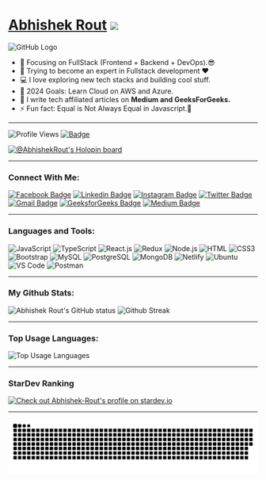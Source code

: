 # ![Hello](<Hello(1).gif>)[Abhishek Rout](https://abhishek-rout.github.io/) <img src="https://raw.githubusercontent.com/MartinHeinz/MartinHeinz/master/wave.gif" width="30">

![GitHub Logo](https://user-images.githubusercontent.com/64718836/92372981-5161db00-f11b-11ea-8092-1b4ef99678d3.jpeg)

- 🔭 Focusing on FullStack (Frontend + Backend + DevOps).😎
- 🌱 Trying to become an expert in Fullstack development ❤
- 💻 I love exploring new tech stacks and building cool stuff.
- 🥅 2024 Goals: Learn Cloud on AWS and Azure.
- 📝 I write tech affiliated articles on **Medium and GeeksForGeeks.** <br />
- ⚡ Fun fact: Equal is Not Always Equal in Javascript.🤣

---

![Profile Views](https://komarev.com/ghpvc/?username=Abhishek-Rout&color=brightgreen) [![Badge](https://cp-logo.vercel.app/codechef/abhishek_rout)](https://www.codechef.com/users/abhishek_rout)

[![@AbhishekRout's Holopin board](https://www.holopin.me/abhishekrout)](https://holopin.io/@abhishekrout)

---

### Connect With Me:

[![Facebook Badge](https://img.shields.io/badge/Facebook-1877F2?style=for-the-badge&logo=facebook&logoColor=white)](https://facebook.com/abhishek.rout.1829)
[![Linkedin Badge](https://img.shields.io/badge/LinkedIn-0077B5?style=for-the-badge&logo=linkedin&logoColor=white)](https://www.linkedin.com/in/abhishek-rout-032330192/)
[![Instagram Badge](https://img.shields.io/badge/Instagram-E4405F?style=for-the-badge&logo=instagram&logoColor=white)](https://instagram.com/mr.abhishek_rout)
[![Twitter Badge](https://img.shields.io/badge/twitter-000?style=for-the-badge&logo=x&logoColor=white)](https://x.com/Mr_AbhishekRout)
[![Gmail Badge](https://img.shields.io/badge/Gmail-D14836?style=for-the-badge&logo=gmail&logoColor=white)](mailto:abhishek.r.9690@gmail.com)
[![GeeksforGeeks Badge](https://img.shields.io/badge/GeeksforGeeks-2f8d46?style=for-the-badge&logo=geeksforgeeks&logoColor=white)](https://auth.geeksforgeeks.org/user/antminer)
[![Medium Badge](https://img.shields.io/badge/Medium-000?style=for-the-badge&logo=medium&logoColor=white)](https://medium.com/@abhishek.r.9690)

---

### Languages and Tools:

![JavaScript](https://img.shields.io/badge/JavaScript-F7DF1E?style=flat-square&logo=javascript&logoColor=black)
![TypeScript](https://img.shields.io/badge/TypeScript-007ACC?style=flat-square&logo=typescript&logoColor=white)
![React.js](https://img.shields.io/badge/React.js-0081CB?style=flat-square&logo=react&logoColor=61DAFB)
![Redux](https://img.shields.io/badge/Redux-black?style=flastic&logo=Redux&logoColor=764ABC)
![Node.js](https://img.shields.io/badge/Node.js-43853D?style=flat-square&logo=node.js&logoColor=white)
![HTML](https://img.shields.io/badge/HTML5-E34F26?style=flat-square&logo=html5&logoColor=white)
![CSS3](https://img.shields.io/badge/CSS3-1572B6?style=flat-square&logo=css3&logoColor=white)
![Bootstrap](https://img.shields.io/badge/Bootstrap-563D7C?style=flat-square&logo=bootstrap&logoColor=white)
![MySQL](https://img.shields.io/badge/MySQL-005C84?style=flat-square&logo=mysql&logoColor=white)
![PostgreSQL](https://img.shields.io/badge/PostgreSQL-31658D?style=flastic&logo=PostgreSQL&logoColor=white)
![MongoDB](https://img.shields.io/badge/MongoDB-F7F7F7?style=flat-square&logo=mongodb&logoColor=49A248)
![Netlify](https://img.shields.io/badge/Netlify-00C7B7?style=flat-square&logo=netlify&logoColor=white)
![Ubuntu](https://img.shields.io/badge/Ubuntu-E05924?style=flat-square&logo=ubuntu&logoColor=black)
![VS Code](https://img.shields.io/badge/VisualStudio-2C2B30?style=flastic&logo=VisualStudioCode&logoColor=007ACC)
![Postman](https://img.shields.io/badge/Postman-f7f7f7?style=flastic&logo=Postman&logoColor=FF6C37)
<!-- ![Golang](https://img.shields.io/badge/Golang-F7F7F7?style=flat-square&logo=go&logoColor=00A7D0)
![Docker](https://img.shields.io/badge/Docker-0CC1F3?style=flat-square&logo=docker&logoColor=white)
![Next.js](https://img.shields.io/badge/Next.js-f7f7f7?style=flastic&logo=Next.js&logoColor=000000)
![AntDesign](https://img.shields.io/badge/AntDesign-f7f7f7?style=flastic&logo=AntDesign&logoColor=0170FE)
![Redis](https://img.shields.io/badge/redis-%23DD0031.svg?&style=flat-square&logo=redis&logoColor=white)
![Figma](https://img.shields.io/badge/Figma-f7f7f7?style=flastic&logo=Figma&logoColor=F24E1E)
![NestJS](https://img.shields.io/badge/Nestjs-000000?style=flat-square&logo=nestjs&logoColor=D9224D) -->

---

### My Github Stats:

![Abhishek Rout's GitHub status](https://github-readme-stats.vercel.app/api?username=Abhishek-Rout&show_icons=true&include_all_commits=true&hide_border=true)
![Github Streak](https://github-readme-streak-stats.herokuapp.com/?user=Abhishek-Rout)

---

### Top Usage Languages:

![Top Usage Languages](https://github-readme-stats.vercel.app/api/top-langs/?username=Abhishek-Rout&layout=compact&hide_border=true&&langs_count=10)

---

### StarDev Ranking

[![Check out Abhishek-Rout's profile on stardev.io](https://stardev.io/developers/Abhishek-Rout/badge/languages/locality.svg)](https://stardev.io/developers/Abhishek-Rout)

---

![Snake Graph](https://github.com/kothariji/kothariji/blob/master/github-user-contribution.svg)
